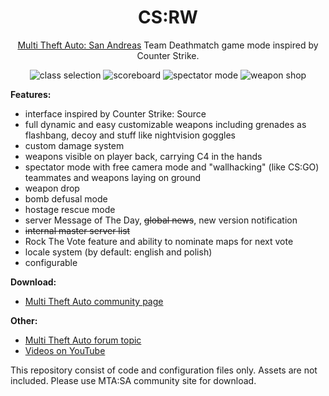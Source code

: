 <h1 align="center">
CS:RW
</h2>

<p align="center">
  <a href="https://multitheftauto.com/">Multi Theft Auto: San Andreas</a> Team Deathmatch game mode inspired by Counter Strike.
</p>
<p align="center">
<img alt="class selection" src="http://media.moddb.com/cache/images/mods/1/25/24608/thumb_300x150/6.jpg" />
<img alt="scoreboard" src="http://media.moddb.com/cache/images/mods/1/25/24608/thumb_300x150/3.jpg" />
<img alt="spectator mode" src="http://media.moddb.com/cache/images/mods/1/25/24608/thumb_300x150/1.jpg" />
<img alt="weapon shop" src="http://media.moddb.com/cache/images/mods/1/25/24608/thumb_300x150/4.jpg" />
</p>

__Features:__
* interface inspired by Counter Strike: Source
* full dynamic and easy customizable weapons including grenades as flashbang, decoy and stuff like nightvision goggles
* custom damage system
* weapons visible on player back, carrying C4 in the hands
* spectator mode with free camera mode and "wallhacking" (like CS:GO) teammates and weapons laying on ground
* weapon drop
* bomb defusal mode
* hostage rescue mode
* server Message of The Day, <s>global news</s>, new version notification
* <s>internal master server list</s>
* Rock The Vote feature and ability to nominate maps for next vote
* locale system (by default: english and polish)
* configurable

__Download:__
* [Multi Theft Auto community page](https://community.multitheftauto.com/index.php?p=resources&s=details&id=10487)

__Other:__
* [Multi Theft Auto forum topic](https://forum.mtasa.com/topic/61129-rel-counter-strike-renderware-gamemode/)
* [Videos on YouTube](https://www.youtube.com/playlist?list=PLlZJGl2Rc-B-GrX5Vn66DSsKI_K0q28Aj)

This repository consist of code and configuration files only. Assets are not included. Please use MTA:SA community site for download.
